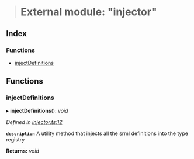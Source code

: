 > # External module: "injector"

## Index

### Functions

* [injectDefinitions](_injector_.md#injectdefinitions)

## Functions

###  injectDefinitions

▸ **injectDefinitions**(): *void*

*Defined in [injector.ts:12](https://github.com/polkadot-js/api/blob/aa3de43/packages/types/src/injector.ts#L12)*

**`description`** A utility method that injects all the srml definitions into the type registry

**Returns:** *void*